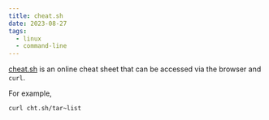 ```yaml
---
title: cheat.sh
date: 2023-08-27
tags:
  - linux
  - command-line
---
```


[cheat.sh](https://cheat.sh/) is an online cheat sheet that can be accessed via the browser and `curl`.

For example,

```sh
curl cht.sh/tar~list
```